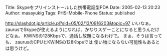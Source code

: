 Title: Skypeをプリインストールした携帯電話型PDA
Date: 2005-02-13 20:23
Author: masayukig
Tags: PHS-Mobile-Phone
Status: published

<http://slashdot.jp/article.pl?sid=05/02/13/0916203&topic=97>
いいなぁ。
zaurusでSkypeが使えるようになれば、かなりスゲーことになると思うんだけどなぁ。
KWINSの128Kbpsで、通話し放題になるわけで。
まぁ、そうは言っても、
zaurusのCPUとKWINSの128Kbpsでは
使い物にならない可能性もあるとは思うけど。
